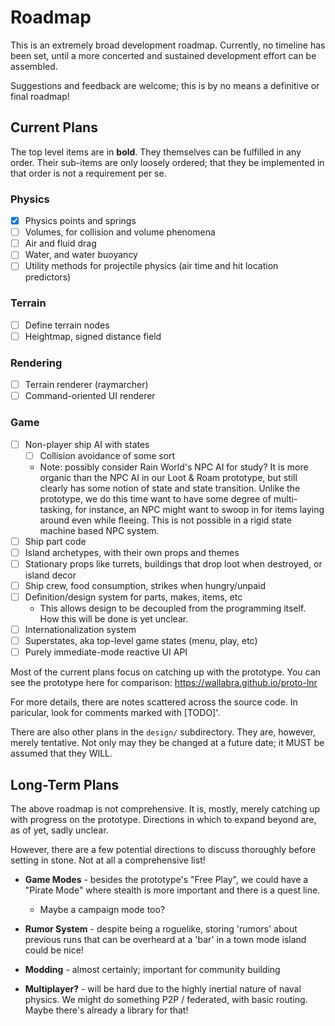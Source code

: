 # Roadmap

This is an extremely broad development roadmap. Currently, no timeline
has been set, until a more concerted and sustained development effort can
be assembled.

Suggestions and feedback are welcome; this is by no means a definitive or
final roadmap!

## Current Plans

The top level items are in **bold**. They themselves can be fulfilled in any
order. Their sub-items are only loosely ordered; that they be implemented in
that order is not a requirement per se.

### **Physics**
  * [x] Physics points and springs
  * [ ] Volumes, for collision and volume phenomena
  * [ ] Air and fluid drag
  * [ ] Water, and water buoyancy
  * [ ] Utility methods for projectile physics (air time and hit location predictors)
  
### **Terrain**
  * [ ] Define terrain nodes
  * [ ] Heightmap, signed distance field
  
### **Rendering**
  * [ ] Terrain renderer (raymarcher)
  * [ ] Command-oriented UI renderer
  
### **Game**
  * [ ] Non-player ship AI with states
    * [ ] Collision avoidance of some sort
    * Note: possibly consider Rain World's NPC AI for study?
      It is more organic than the NPC AI in our Loot & Roam prototype,
      but still clearly has some notion of state and state transition.
      Unlike the prototype, we do this time want to have some degree of
      multi-tasking, for instance, an NPC might want to swoop in for items
      laying around even while fleeing. This is not possible in a rigid
      state machine based NPC system.
  * [ ] Ship part code
  * [ ] Island archetypes, with their own props and themes
  * [ ] Stationary props like turrets, buildings that drop loot when destroyed,
        or island decor
  * [ ] Ship crew, food consumption, strikes when hungry/unpaid
  * [ ] Definition/design system for parts, makes, items, etc
    * This allows design to be decoupled from the programming itself.
      How this will be done is yet unclear.
  * [ ] Internationalization system
  * [ ] Superstates, aka top-level game states (menu, play, etc)
  * [ ] Purely immediate-mode reactive UI API

Most of the current plans focus on catching up with the prototype. You can see
the prototype here for comparison:
https://wallabra.github.io/proto-lnr

For more details, there are notes scattered across the source code. In
paricular, look for comments marked with  [TODO]'.

There are also other plans in the `design/` subdirectory. They are, however,
merely tentative. Not only may they be changed at a future date; it MUST be
assumed that they WILL.

## Long-Term Plans

The above roadmap is not comprehensive. It is, mostly, merely
catching up with progress on the prototype. Directions in which to expand
beyond are, as of yet, sadly unclear.

However, there are a few potential directions to discuss thoroughly before
setting in stone. Not at all a comprehensive list!

* **Game Modes** - besides the prototype's "Free Play", we could have a "Pirate
                   Mode" where stealth is more important and there is a quest
                   line.

  * Maybe a campaign mode too?

* **Rumor System** - despite being a roguelike, storing 'rumors' about previous
                     runs that can be overheard at a 'bar' in a town mode
                     island could be nice!

* **Modding** - almost certainly; important for community building

* **Multiplayer?** - will be hard due to the highly inertial nature of naval
                     physics. We might do something P2P / federated, with
                     basic routing. Maybe there's already a library for that!
